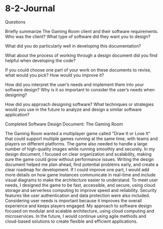 # 8-2-Journal


Questions

Briefly summarize The Gaming Room client and their software requirements. Who was the client? What type of software did they want you to design?

What did you do particularly well in developing this documentation?

What about the process of working through a design document did you find helpful when developing the code?

If you could choose one part of your work on these documents to revise, what would you pick? How would you improve it?

How did you interpret the user’s needs and implement them into your software design? Why is it so important to consider the user’s needs when designing?

How did you approach designing software? What techniques or strategies would you use in the future to analyze and design a similar software application?


Completed Software Design Document: The Gaming Room
  
  The Gaming Room wanted a multiplayer game called "Draw It or Lose It" that could support multiple games running at the same time, with teams and players on different platforms. The game also needed to handle a large number of high-quality images while running smoothly and securely. In my design document, I focused on clear organization and scalability, making sure the game could grow without performance issues. Writing the design document helped me plan ahead, find potential problems early, and create a clear roadmap for development. If I could improve one part, I would add more details on how game instances communicate in real-time and include visual diagrams to make the architecture easier to understand. To meet user needs, I designed the game to be fast, accessible, and secure, using cloud storage and serverless computing to improve speed and reliability. Security features like user authentication and data protection were also included. Considering user needs is important because it improves the overall experience and keeps players engaged. My approach to software design focused on modular and scalable architecture, using cloud computing and microservices. In the future, I would continue using agile methods and cloud-based solutions to create flexible and efficient applications.
